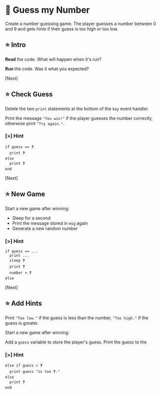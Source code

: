 # 🎲 Guess my Number

Create a number guessing game. The player guesses a number between 0 and 9 and
gets hints if their guess is too high or too low.

## ⭐ Intro

**Read** the code. What will happen when it's run?

**Run** the code. Was it what you expected?

[Next]

## ⭐ Check Guess

Delete the two `print` statements at the bottom of the `key` event handler.

Print the message `"You win!"` if the player guesses the number correctly,
otherwise print `"Try again."`.

### [>] Hint

```evy
if guess == ❓
  print ❓
else
  print ❓
end
```

[Next]

## ⭐ New Game

Start a new game after winning:

- Sleep for a second
- Print the message stored in `msg` again
- Generate a new random number

### [>] Hint

```evy
if guess == ...
  print ...
  sleep ❓
  print ❓
  number = ❓
else
```

[Next]

## ⭐ Add Hints

Print `"Too low."` if the guess is less than the number, `"Too high."` if the
guess is greater.

Start a new game after winning:

Add a `guess` variable to store the player's guess. Print the guess to the

### [>] Hint

```evy
else if guess < ❓
  print guess "is too ❓."
else
  print ❓
end
```
